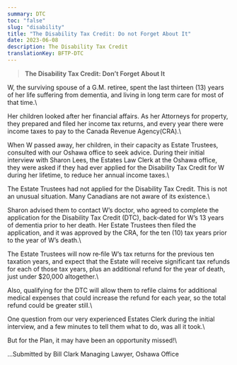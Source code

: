 ```yaml
---
summary: DTC
toc: "false"
slug: "disability"
title: "The Disability Tax Credit: Do not Forget About It"
date: 2023-06-08
description: The Disability Tax Credit
translationKey: BFTP-DTC
---
```

> **The Disability Tax Credit: Don’t Forget About It**

W, the surviving spouse of a G.M. retiree, spent the last thirteen (13) years of her life suffering from
dementia, and living in long term care for most of that time.\

Her children looked after her financial affairs. As her Attorneys for property, they prepared and filed her
income tax returns, and every year there were income taxes to pay to the Canada Revenue Agency(CRA).\

When W passed away, her children, in their capacity as Estate Trustees, consulted with our Oshawa
office to seek advice. During their initial interview with Sharon Lees, the Estates Law Clerk at the Oshawa
office, they were asked if they had ever applied for the Disability Tax Credit for W during her lifetime, to
reduce her annual income taxes.\

The Estate Trustees had not applied for the Disability Tax Credit. This is not an unusual situation. Many
Canadians are not aware of its existence.\

Sharon advised them to contact W’s doctor, who agreed to complete the application for the Disability
Tax Credit (DTC), back‐dated for W’s 13 years of dementia prior to her death. Her Estate Trustees then
filed the application, and it was approved by the CRA, for the ten (10) tax years prior to the year of W’s
death.\

The Estate Trustees will now re‐file W’s tax returns for the previous ten taxation years, and expect that
the Estate will receive significant tax refunds for each of those tax years, plus an additional refund for
the year of death, just under $20,000 altogether.\

Also, qualifying for the DTC will allow them to refile claims for additional medical expenses that could
increase the refund for each year, so the total refund could be greater still.\

One question from our very experienced Estates Clerk during the initial interview, and a few minutes to
tell them what to do, was all it took.\

But for the Plan, it may have been an opportunity missed!\

...Submitted by Bill Clark
Managing Lawyer,
Oshawa Office
